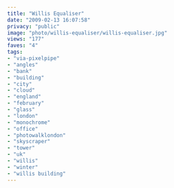 ```yaml
---
title: "Willis Equaliser"
date: "2009-02-13 16:07:58"
privacy: "public"
image: "photo/willis-equaliser/willis-equaliser.jpg"
views: "177"
faves: "4"
tags:
- "via-pixelpipe"
- "angles"
- "bank"
- "building"
- "city"
- "cloud"
- "england"
- "february"
- "glass"
- "london"
- "monochrome"
- "office"
- "photowalklondon"
- "skyscraper"
- "tower"
- "uk"
- "willis"
- "winter"
- "willis building"
---
```

<a href="/photos/2009/02/14/willis-equaliser"></a>
